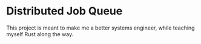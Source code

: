 # Distributed Job Queue
This project is meant to make me a better systems engineer, while teaching myself Rust along the way.
